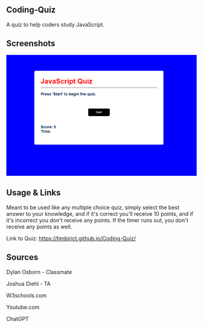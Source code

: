 ## Coding-Quiz
A quiz to help coders study JavaScript.


## Screenshots
![Screenshot of Quiz](./assets/img/quizzzz.png)


## Usage & Links
Meant to be used like any multiple choice quiz, simply select the best
answer to your knowledge, and if it's correct you'll receive 10 points, and if it's incorrect you don't receive any points. If the timer runs out, you don't receive any points as well.

Link to Quiz: https://timbirict.github.io/Coding-Quiz/


## Sources

Dylan Osborn - Classmate

Joshua Diehl - TA

W3schools.com

Youtube.com

ChatGPT
